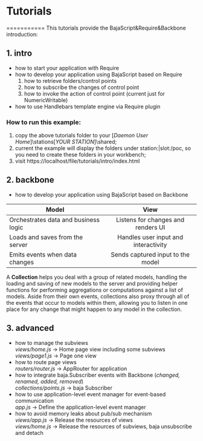 # Tutorials
===========
This tutorials provide the BajaScript&Require&Backbone introduction:
## 1. **intro**
- how to start your application with Require
- how to develop your application using BajaScript based on Require
    1. how to retrieve folders/control points
    2. how to subscribe the changes of control point
    3. how to invoke the action of control point (current just for NumericWritable)
- how to use Handlebars template engine via Require plugin

### How to run this example:
1. copy the above tutorials folder to your [_Daemon User Home_]\stations\[_YOUR STATION_]\shared\;
2. current the example will display the folders under station:|slot:/poc, so you need to create these folders in your workbench;
3. visit https://localhost/file/tutorials/intro/index.html

## 2. **backbone**
- how to develop your application using BajaScript based on Backbone 

| Model    |      View     |
|----------|:-------------:|
| Orchestrates data and business logic |  Listens for changes and renders UI | 
| Loads and saves from the server |  Handles user input and interactivity  |   
| Emits events when data changes | Sends captured input to the model |

A **Collection** helps you deal with a group of related models, handling the loading and saving of new models to the server and providing helper functions for performing aggregations or computations against a list of models. Aside from their own events, collections also proxy through all of the events that occur to models within them, allowing you to listen in one place for any change that might happen to any model in the collection.

## 3. **advanced**
- how to manage the subviews                
_views/home.js_ -> Home page view including some subviews       
_views/page1.js_ -> Page one view
- how to route page views       
_routers/router.js_ -> AppRouter for application
- how to integrate baja.Subscriber events with Backbone (_changed, renamed, added, removed_)  
_collections/points.js_ -> baja Subscriber
- how to use application-level event manager for event-based communication      
_app.js_ -> Define the application-level event manager  
- how to avoid memory leaks about pub/sub mechanism     
_views/app.js_ -> Release the resources of views  
_views/home.js_ -> Release the resources of subviews, baja unsubscribe and detach
